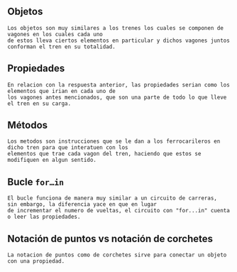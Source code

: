 ## Objetos
    Los objetos son muy similares a los trenes los cuales se componen de vagones en los cuales cada uno
    de estos lleva ciertos elementos en particular y dichos vagones juntos conforman el tren en su totalidad.

## Propiedades
    En relacion con la respuesta anterior, las propiedades serian como los elementos que irian en cada uno de
    los vagones antes mencionados, que son una parte de todo lo que lleve el tren en su carga.

## Métodos
    Los metodos son instrucciones que se le dan a los ferrocarileros en dicho tren para que interatuen con los
    elementos que trae cada vagon del tren, haciendo que estos se modifiquen en algun sentido.

## Bucle `for…in`
    El bucle funciona de manera muy similar a un circuito de carreras,  sin embargo, la diferencia yace en que en lugar
    de incrementar el numero de vueltas, el circuito con "for...in" cuenta o leer las propiedades.

## Notación de puntos vs notación de corchetes
    La notacion de puntos como de corchetes sirve para conectar un objeto con una propiedad.